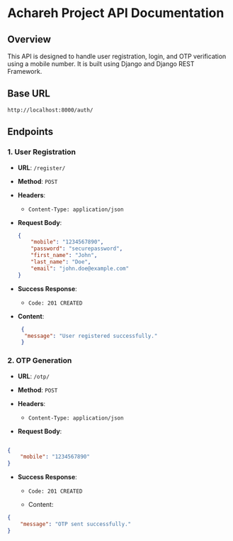# Achareh Project API Documentation

## Overview

This API is designed to handle user registration, login, and OTP verification using a mobile number. It is built using Django and Django REST Framework.

## Base URL

`http://localhost:8000/auth/`

## Endpoints

### 1. User Registration

- **URL**: `/register/`
- **Method**: `POST`
- **Headers**: 
  - `Content-Type: application/json`
- **Request Body**:

  ```json
  {
      "mobile": "1234567890",
      "password": "securepassword",
      "first_name": "John",
      "last_name": "Doe",
      "email": "john.doe@example.com"
  }
- **Success Response**:
  - `Code: 201 CREATED`

- **Content**:
  ```json
   {
    "message": "User registered successfully."
   }
  ```

### 2. OTP Generation
- **URL**: `/otp/`

- **Method**: `POST`

- **Headers**:

  - `Content-Type: application/json`
- **Request Body**:

```json

{
    "mobile": "1234567890"
}
```
- **Success Response**:

  - `Code: 201 CREATED`

  - Content:

```json
{
    "message": "OTP sent successfully."
}
```
